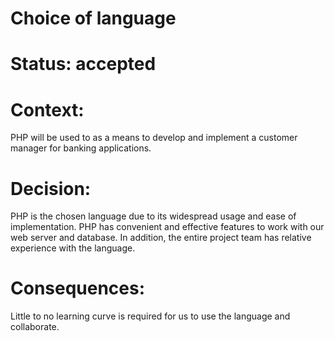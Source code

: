 # Choice of language

# Status: accepted

# Context: 
	
PHP will be used to as a means to develop and implement a customer manager for 
banking applications.

# Decision: 
	
PHP is the chosen language due to its widespread usage and ease of implementation. 
PHP has convenient and effective features to work with our web server and database. 
In addition, the entire project team has relative experience with the language. 

# Consequences: 

Little to no learning curve is required for us to use the language and collaborate.